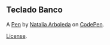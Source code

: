 Teclado Banco
-------------


A [Pen](https://codepen.io/tealtourmaline/pen/VwJjwyg) by [Natalia Arboleda](https://codepen.io/tealtourmaline) on [CodePen](https://codepen.io).

[License](https://codepen.io/license/pen/VwJjwyg).